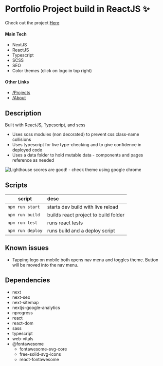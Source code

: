 # Portfolio Project build in ReactJS ✨

Check out the project [Here](https://zachary-collins7.github.io "Zachary's Portfolio")

#### Main Tech
- NextJS
- ReactJS
- Typescript
- SCSS
- SEO
- Color themes (click on logo in top right)

#### Other Links
- [/Projects](https://zachary-collins7.github.io/projects "My Projects")
- [/About](https://zachary-collins7.github.io/about "About me")

## Description
Built with ReactJS, Typescript, and scss
- Uses scss modules (non decorated) to prevent css class-name collisions
- Uses typescript for live type-checking and to give confidence in deployed code
- Uses a data folder to hold mutable data - components and pages reference as needed

![Lighthouse scores are good! - check theme using google chrome](https://zachary-collins7.github.io/images/lighthouseScores.png)

## Scripts

| script               | desc                                 |
| -------------------- | :----------------------------------- |
| ```npm run start```  | starts dev build with live reload    |
| ```npm run build```  | builds react project to build folder |
| ```npm run test```   | runs react tests                     |
| ```npm run deploy``` | runs build and a deploy script       |

## Known issues
- Tapping logo on mobile both opens nav menu and toggles theme. Button will be moved into the nav menu.

## Dependencies
- next
- next-seo
- next-sitemap
- nextjs-google-analytics
- nprogress
- react
- react-dom
- sass
- typescript
- web-vitals
- @fontawesome
  - fontawesome-svg-core
  - free-solid-svg-icons
  - react-fontawesome
